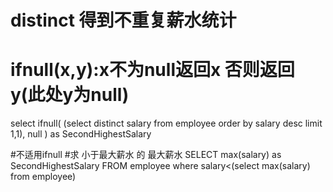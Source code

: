 # distinct 得到不重复薪水统计
# ifnull(x,y):x不为null返回x 否则返回y(此处y为null)
select 
ifnull(
    (select distinct salary 
    from employee
    order by salary desc
    limit 1,1),
    null
)
as SecondHighestSalary


#不适用ifnull
#求 小于最大薪水 的 最大薪水
SELECT max(salary) as SecondHighestSalary
FROM employee
where salary<(select max(salary) from employee)




